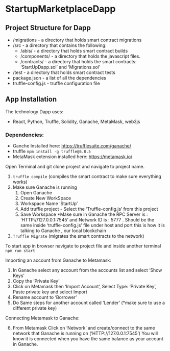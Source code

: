 # StartupMarketplaceDapp

## Project Structure for Dapp
* /migrations - a directory that holds smart contract migrations
* /src - a directory that contains the following:
    * /abis/ - a directory that holds smart contract builds
    * /components/ - a directory that holds the javascript files. 
    * /contracts/ - a directory that holds the smart contracts: ‘StartUpDapp.sol’ and ‘Migrations.sol’ 
* /test - a directory that holds smart contract tests
* package.json - a list of all the dependencies
* truffle-config.js - truffle configuration file

## App Installation
The technology Dapp uses: 
* React, Python, Truffle, Solidity, Ganache, MetaMask, web3js
### Dependencies: 
* Ganche Installed here: https://trufflesuite.com/ganache/ 
* truffle ``` npm install -g truffle@5.0.5 ```
* MetaMask extension installed here: https://metamask.io/


Open Terminal and git clone project and navigate to project name.
1. ``` truffle compile ``` (compiles the smart contract to make sure everything works)
2. Make sure Ganache is running 
    1. Open Ganache
	  2. Create New WorkSpace 
	  3. Workspace Name ‘StartUp’
	  4. Add truffle project - Select the ‘Truffle-config.js’ from this project 
	  5. Save Workspace
	  *Make sure in Ganache the RPC Server is : ‘HTTP://127.0.0.1:7545’ and Network ID is : 5777 . Should be the same inside ‘truffle-config.js’ file under host        and port this is how it is talking to Ganache , our local blockchain
4. ``` Truffle Migrate ```  (migrates the smart contracts to the network)

To start app in browser navigate to project file and inside another terminal ```npm run start```

Importing an account from Ganache to Metamask:
1. In Ganache select any account from the accounts list and select ‘Show Keys’
2. Copy the ‘Private Key’
3. Click on Metamask then ‘Import Account’, Select Type: ‘Private Key’, Paste private key and select Import
4. Rename account to ‘Borrower’
5. Do Same steps for another account called ‘Lender’ (*make sure to use a different private key)

Connecting Metamask to Ganache:

6. From Metamask Click on ‘Network’ and create/connect to the same network that Ganache is running on (‘HTTP://127.0.0.1:7545’)
	You will know it is connected when you have the same balance as your account in Ganache.
